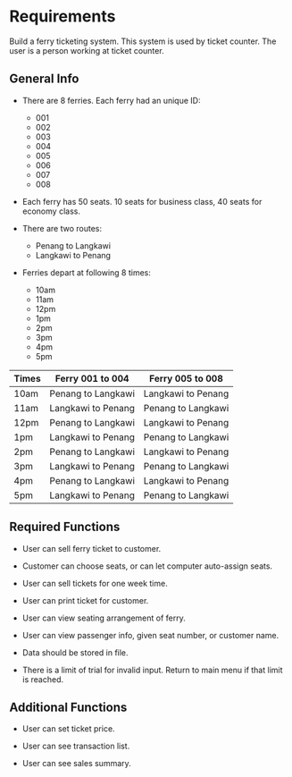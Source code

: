# Requirements

Build a ferry ticketing system. This system is used by ticket counter. The user is a person working at ticket counter.

## General Info

- There are 8 ferries. Each ferry had an unique ID:

    - 001
    - 002
    - 003
    - 004
    - 005
    - 006
    - 007
    - 008

- Each ferry has 50 seats. 10 seats for business class, 40 seats for economy class.

- There are two routes:

    - Penang to Langkawi
    - Langkawi to Penang

- Ferries depart at following 8 times:

    - 10am
    - 11am
    - 12pm
    - 1pm
    - 2pm
    - 3pm
    - 4pm
    - 5pm

| Times | Ferry 001 to 004     | Ferry 005 to 008     |
| ----- | -------------------- | -------------------- |
| 10am  | Penang   to Langkawi | Langkawi to Penang   |
| 11am  | Langkawi to Penang   | Penang   to Langkawi |
| 12pm  | Penang   to Langkawi | Langkawi to Penang   |
|  1pm  | Langkawi to Penang   | Penang   to Langkawi |
|  2pm  | Penang   to Langkawi | Langkawi to Penang   |
|  3pm  | Langkawi to Penang   | Penang   to Langkawi |
|  4pm  | Penang   to Langkawi | Langkawi to Penang   |
|  5pm  | Langkawi to Penang   | Penang   to Langkawi |

## Required Functions

- User can sell ferry ticket to customer.

- Customer can choose seats, or can let computer auto-assign seats.

- User can sell tickets for one week time.

- User can print ticket for customer.

- User can view seating arrangement of ferry.

- User can view passenger info, given seat number, or customer name.

- Data should be stored in file.

- There is a limit of trial for invalid input. Return to main menu if that limit is reached.

## Additional Functions

- User can set ticket price.

- User can see transaction list.

- User can see sales summary.

